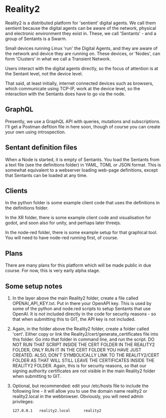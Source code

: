 # Reality2

Reality2 is a distributed platform for 'sentient' digital agents.  We call them sentient because the digital agents can be aware of the network, physical and electronic environment they exist in.  These, we call 'Sentants' - and a group of Sentants is a Swarm.

Small devices running Linux 'run' the Digital Agents, and they are aware of the network and device they are running on.  These devices, or 'Nodes', can form 'Clusters' in what we call a Transient Network.

Users interact with the digital agents directly, so the focus of attention is at the Sentant level, not the device level.

That said, at least initially, internet connected devices such as browsers, which communicate using TCP-IP, work at the device level, so the interaction with the Sentants does have to go via the node.

## GraphQL

Presently, we use a GraphQL API with queries, mutations and subscriptions.  I'll get a Postman defition file in here soon, though of course you can create your own using introspection.

## Sentant definition files

When a Node is started, it is empty of Sentants.  You load the Sentants from a text file (see the definitions folder) in YAML, TOML or JSON format.  This is somewhat equivalent to a webserver loading web-page definitions, except that Sentants can be loaded at any time.

## Clients

In the python folder is some example client code that uses the definitions in the definitions folder.

In the XR folder, there is some example client code and visualisation for godot, and soon also for unity, and perhaps later threejs.

In the node-red folder, there is some example setup for that graphical tool.  You will need to have node-red running first, of course.

## Plans

There are many plans for this platform which will be made public in due course.  For now, this is very early alpha stage.

## Some setup notes

1. In the layer above the main Reality2 folder, create a file called OPENAI_API_KEY.txt.  Put in there your OpenAPI key.  This is used by some of the python and node.red scripts to setup Sentants that use OpenAI.  It is not included directly in the code for security reasons - so that when submitting this to GIT, the API key is not included.

2. Again, in the folder above the Reality2 folder, create a folder called 'cert'.  Either copy or link the Reality2/cert/generate_certificates file into this folder.  Go into that folder in command line, and run the script.  DO NOT RUN THAT SCRIPT INSIDE THE CERT FOLDER IN THE REALITY2 FOLDER, ONLY RUN IT IN THE CERT FOLDER YOU HAVE JUST CREATED.  ALSO, DON'T SYMBOLICALLY LINK TO THE REALITY2/CERT FOLDER AS THAT WILL STILL LEAVE THE CERTIFICATES INSIDE THE REALITY2 FOLDER.  Again, this is for security reasons, so that our signing authority certificates are not visible in the main Reality2 folder when submitting to GIT.

3. Optional, but recommended: edit your /etc/hosts file to include the following line - it will allow you to use the domain name reality2 or reality2.local in the webbrowser.  Obviously, you will need admin privileges:
    ```
    127.0.0.1   reality2.local      reality2
    ```